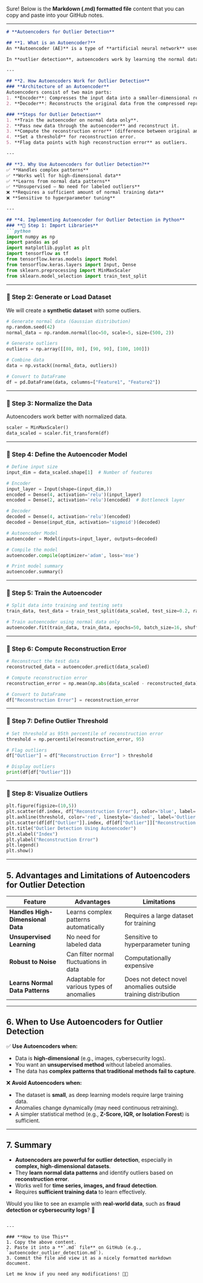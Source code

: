 Sure! Below is the **Markdown (.md) formatted file** content that you can copy and paste into your GitHub notes.

---

```markdown
# **Autoencoders for Outlier Detection**

## **1. What is an Autoencoder?**
An **Autoencoder (AE)** is a type of **artificial neural network** used for **unsupervised learning**. It is designed to **encode** input data into a lower-dimensional representation (latent space) and then **decode** it back to its original form.

In **outlier detection**, autoencoders work by learning the normal data pattern. When an **anomalous (outlier) sample** is passed through the autoencoder, it **fails to reconstruct it accurately**, leading to a **high reconstruction error**. This error is used to **detect anomalies**.

---

## **2. How Autoencoders Work for Outlier Detection**
### **Architecture of an Autoencoder**
Autoencoders consist of two main parts:
1. **Encoder**: Compresses the input data into a smaller-dimensional representation.
2. **Decoder**: Reconstructs the original data from the compressed representation.

### **Steps for Outlier Detection**
1. **Train the autoencoder on normal data only**.
2. **Pass new data through the autoencoder** and reconstruct it.
3. **Compute the reconstruction error** (difference between original and reconstructed data).
4. **Set a threshold** for reconstruction error.
5. **Flag data points with high reconstruction error** as outliers.

---

## **3. Why Use Autoencoders for Outlier Detection?**
✅ **Handles complex patterns**  
✅ **Works well for high-dimensional data**  
✅ **Learns from normal data patterns**  
✅ **Unsupervised – No need for labeled outliers**  
❌ **Requires a sufficient amount of normal training data**  
❌ **Sensitive to hyperparameter tuning**  

---

## **4. Implementing Autoencoder for Outlier Detection in Python**
### **🔹 Step 1: Import Libraries**
```python
import numpy as np
import pandas as pd
import matplotlib.pyplot as plt
import tensorflow as tf
from tensorflow.keras.models import Model
from tensorflow.keras.layers import Input, Dense
from sklearn.preprocessing import MinMaxScaler
from sklearn.model_selection import train_test_split
```

---

### **🔹 Step 2: Generate or Load Dataset**
We will create a **synthetic dataset** with some outliers.

```python
# Generate normal data (Gaussian distribution)
np.random.seed(42)
normal_data = np.random.normal(loc=50, scale=5, size=(500, 2))

# Generate outliers
outliers = np.array([[80, 80], [90, 90], [100, 100]])

# Combine data
data = np.vstack((normal_data, outliers))

# Convert to DataFrame
df = pd.DataFrame(data, columns=["Feature1", "Feature2"])
```

---

### **🔹 Step 3: Normalize the Data**
Autoencoders work better with normalized data.

```python
scaler = MinMaxScaler()
data_scaled = scaler.fit_transform(df)
```

---

### **🔹 Step 4: Define the Autoencoder Model**
```python
# Define input size
input_dim = data_scaled.shape[1]  # Number of features

# Encoder
input_layer = Input(shape=(input_dim,))
encoded = Dense(4, activation='relu')(input_layer)
encoded = Dense(2, activation='relu')(encoded)  # Bottleneck layer

# Decoder
decoded = Dense(4, activation='relu')(encoded)
decoded = Dense(input_dim, activation='sigmoid')(decoded)

# Autoencoder Model
autoencoder = Model(inputs=input_layer, outputs=decoded)

# Compile the model
autoencoder.compile(optimizer='adam', loss='mse')

# Print model summary
autoencoder.summary()
```

---

### **🔹 Step 5: Train the Autoencoder**
```python
# Split data into training and testing sets
train_data, test_data = train_test_split(data_scaled, test_size=0.2, random_state=42)

# Train autoencoder using normal data only
autoencoder.fit(train_data, train_data, epochs=50, batch_size=16, shuffle=True, validation_data=(test_data, test_data))
```

---

### **🔹 Step 6: Compute Reconstruction Error**
```python
# Reconstruct the test data
reconstructed_data = autoencoder.predict(data_scaled)

# Compute reconstruction error
reconstruction_error = np.mean(np.abs(data_scaled - reconstructed_data), axis=1)

# Convert to DataFrame
df["Reconstruction Error"] = reconstruction_error
```

---

### **🔹 Step 7: Define Outlier Threshold**
```python
# Set threshold as 95th percentile of reconstruction error
threshold = np.percentile(reconstruction_error, 95)

# Flag outliers
df["Outlier"] = df["Reconstruction Error"] > threshold

# Display outliers
print(df[df["Outlier"]])
```

---

### **🔹 Step 8: Visualize Outliers**
```python
plt.figure(figsize=(10,5))
plt.scatter(df.index, df["Reconstruction Error"], color='blue', label='Normal Data')
plt.axhline(threshold, color='red', linestyle='dashed', label='Outlier Threshold')
plt.scatter(df[df["Outlier"]].index, df[df["Outlier"]]["Reconstruction Error"], color='red', label='Outliers', marker='o', s=100)
plt.title("Outlier Detection Using Autoencoder")
plt.xlabel("Index")
plt.ylabel("Reconstruction Error")
plt.legend()
plt.show()
```

---

## **5. Advantages and Limitations of Autoencoders for Outlier Detection**
| Feature | Advantages | Limitations |
|---------|------------|-------------|
| **Handles High-Dimensional Data** | Learns complex patterns automatically | Requires a large dataset for training |
| **Unsupervised Learning** | No need for labeled data | Sensitive to hyperparameter tuning |
| **Robust to Noise** | Can filter normal fluctuations in data | Computationally expensive |
| **Learns Normal Data Patterns** | Adaptable for various types of anomalies | Does not detect novel anomalies outside training distribution |

---

## **6. When to Use Autoencoders for Outlier Detection**
✅ **Use Autoencoders when:**
- Data is **high-dimensional** (e.g., images, cybersecurity logs).
- You want an **unsupervised method** without labeled anomalies.
- The data has **complex patterns that traditional methods fail to capture**.

❌ **Avoid Autoencoders when:**
- The dataset is **small**, as deep learning models require large training data.
- Anomalies change dynamically (may need continuous retraining).
- A simpler statistical method (e.g., **Z-Score, IQR, or Isolation Forest**) is sufficient.

---

## **7. Summary**
- **Autoencoders are powerful for outlier detection**, especially in **complex, high-dimensional datasets**.
- They **learn normal data patterns** and identify outliers based on **reconstruction error**.
- Works well for **time series, images, and fraud detection**.
- Requires **sufficient training data** to learn effectively.

Would you like to see an example with **real-world data**, such as **fraud detection or cybersecurity logs**? 🚀
```

---

### **How to Use This**
1. Copy the above content.
2. Paste it into a **`.md` file** on GitHub (e.g., `autoencoder_outlier_detection.md`).
3. Commit the file and view it as a nicely formatted markdown document.

Let me know if you need any modifications! 🚀😊
